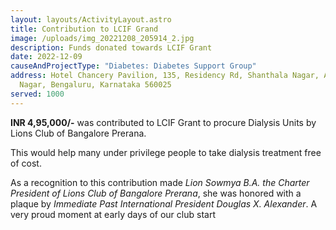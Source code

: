 ```yaml
---
layout: layouts/ActivityLayout.astro
title: Contribution to LCIF Grand
image: /uploads/img_20221208_205914_2.jpg
description: Funds donated towards LCIF Grant
date: 2022-12-09
causeAndProjectType: "Diabetes: Diabetes Support Group"
address: Hotel Chancery Pavilion, 135, Residency Rd, Shanthala Nagar, Ashok
  Nagar, Bengaluru, Karnataka 560025
served: 1000
---
```

**I﻿NR 4,95,000/-** was contributed to LCIF Grant to procure Dialysis Units by Lions Club of Bangalore Prerana. 

This would help many under privilege people to take dialysis treatment free of cost.

A﻿s a recognition to this contribution made *Lion Sowmya B.A. the Charter President of Lions Club of Bangalore Prerana*, she was honored with a plaque by *Immediate Past International President Douglas X. Alexander*. A very proud moment at early days of our club start